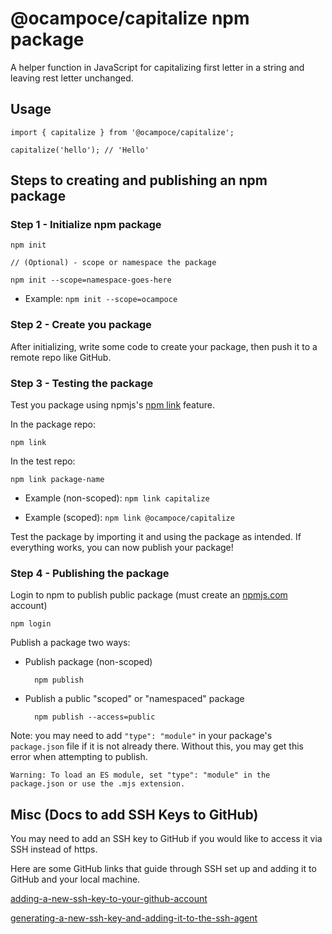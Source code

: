 # @ocampoce/capitalize npm package

A helper function in JavaScript for capitalizing first letter in a string and leaving rest letter unchanged.

## Usage

```
import { capitalize } from '@ocampoce/capitalize';

capitalize('hello'); // 'Hello'
```

## Steps to creating and publishing an npm package

### Step 1 - Initialize npm package

    npm init

    // (Optional) - scope or namespace the package

    npm init --scope=namespace-goes-here

- Example: `npm init --scope=ocampoce`

### Step 2 - Create you package

After initializing, write some code to create your package, then push it to a remote repo like GitHub.

### Step 3 - Testing the package

Test you package using npmjs's [npm link](https://docs.npmjs.com/cli/v10/commands/npm-link) feature.

In the package repo:

    npm link

In the test repo:

    npm link package-name

- Example (non-scoped): `npm link capitalize`

- Example (scoped): `npm link @ocampoce/capitalize`

Test the package by importing it and using the package as intended. If everything works, you can now publish your package!

### Step 4 - Publishing the package

Login to npm to publish public package (must create an [npmjs.com](https://www.npmjs.com/) account)

    npm login

Publish a package two ways:

- Publish package (non-scoped)

        npm publish

- Publish a public "scoped" or "namespaced" package

        npm publish --access=public

Note: you may need to add `"type": "module"` in your
package's `package.json` file if it is not already there. Without this, you may get this error when attempting to publish.

    Warning: To load an ES module, set "type": "module" in the package.json or use the .mjs extension.

## Misc (Docs to add SSH Keys to GitHub)

You may need to add an SSH key to GitHub if you would like to access it via SSH instead of https.

Here are some GitHub links that guide through SSH set up and adding it to GitHub and your local machine.

[adding-a-new-ssh-key-to-your-github-account](https://docs.github.com/en/authentication/connecting-to-github-with-ssh/adding-a-new-ssh-key-to-your-github-account)

[generating-a-new-ssh-key-and-adding-it-to-the-ssh-agent](https://docs.github.com/en/authentication/connecting-to-github-with-ssh/generating-a-new-ssh-key-and-adding-it-to-the-ssh-agent)
